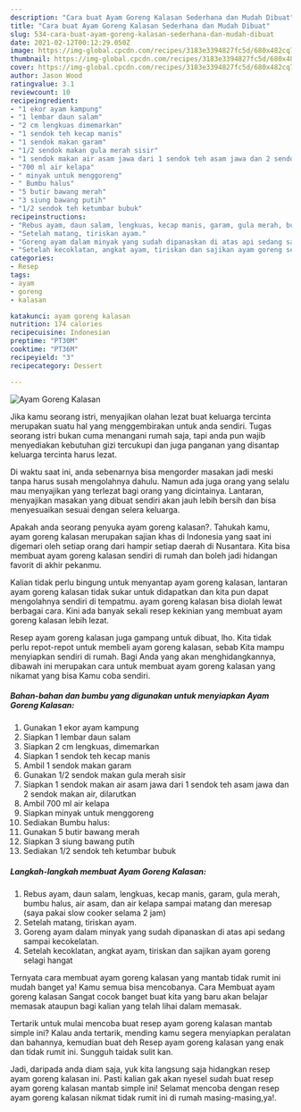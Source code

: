 ```yaml
---
description: "Cara buat Ayam Goreng Kalasan Sederhana dan Mudah Dibuat"
title: "Cara buat Ayam Goreng Kalasan Sederhana dan Mudah Dibuat"
slug: 534-cara-buat-ayam-goreng-kalasan-sederhana-dan-mudah-dibuat
date: 2021-02-12T00:12:29.050Z
image: https://img-global.cpcdn.com/recipes/3183e3394827fc5d/680x482cq70/ayam-goreng-kalasan-foto-resep-utama.jpg
thumbnail: https://img-global.cpcdn.com/recipes/3183e3394827fc5d/680x482cq70/ayam-goreng-kalasan-foto-resep-utama.jpg
cover: https://img-global.cpcdn.com/recipes/3183e3394827fc5d/680x482cq70/ayam-goreng-kalasan-foto-resep-utama.jpg
author: Jason Wood
ratingvalue: 3.1
reviewcount: 10
recipeingredient:
- "1 ekor ayam kampung"
- "1 lembar daun salam"
- "2 cm lengkuas dimemarkan"
- "1 sendok teh kecap manis"
- "1 sendok makan garam"
- "1/2 sendok makan gula merah sisir"
- "1 sendok makan air asam jawa dari 1 sendok teh asam jawa dan 2 sendok makan air dilarutkan"
- "700 ml air kelapa"
- " minyak untuk menggoreng"
- " Bumbu halus"
- "5 butir bawang merah"
- "3 siung bawang putih"
- "1/2 sendok teh ketumbar bubuk"
recipeinstructions:
- "Rebus ayam, daun salam, lengkuas, kecap manis, garam, gula merah, bumbu halus, air asam, dan air kelapa sampai matang dan meresap (saya pakai slow cooker selama 2 jam)"
- "Setelah matang, tiriskan ayam."
- "Goreng ayam dalam minyak yang sudah dipanaskan di atas api sedang sampai kecokelatan."
- "Setelah kecoklatan, angkat ayam, tiriskan dan sajikan ayam goreng selagi hangat"
categories:
- Resep
tags:
- ayam
- goreng
- kalasan

katakunci: ayam goreng kalasan 
nutrition: 174 calories
recipecuisine: Indonesian
preptime: "PT30M"
cooktime: "PT36M"
recipeyield: "3"
recipecategory: Dessert

---
```



![Ayam Goreng Kalasan](https://img-global.cpcdn.com/recipes/3183e3394827fc5d/680x482cq70/ayam-goreng-kalasan-foto-resep-utama.jpg)

Jika kamu seorang istri, menyajikan olahan lezat buat keluarga tercinta merupakan suatu hal yang menggembirakan untuk anda sendiri. Tugas seorang istri bukan cuma menangani rumah saja, tapi anda pun wajib menyediakan kebutuhan gizi tercukupi dan juga panganan yang disantap keluarga tercinta harus lezat.

Di waktu  saat ini, anda sebenarnya bisa mengorder masakan jadi meski tanpa harus susah mengolahnya dahulu. Namun ada juga orang yang selalu mau menyajikan yang terlezat bagi orang yang dicintainya. Lantaran, menyajikan masakan yang dibuat sendiri akan jauh lebih bersih dan bisa menyesuaikan sesuai dengan selera keluarga. 



Apakah anda seorang penyuka ayam goreng kalasan?. Tahukah kamu, ayam goreng kalasan merupakan sajian khas di Indonesia yang saat ini digemari oleh setiap orang dari hampir setiap daerah di Nusantara. Kita bisa membuat ayam goreng kalasan sendiri di rumah dan boleh jadi hidangan favorit di akhir pekanmu.

Kalian tidak perlu bingung untuk menyantap ayam goreng kalasan, lantaran ayam goreng kalasan tidak sukar untuk didapatkan dan kita pun dapat mengolahnya sendiri di tempatmu. ayam goreng kalasan bisa diolah lewat berbagai cara. Kini ada banyak sekali resep kekinian yang membuat ayam goreng kalasan lebih lezat.

Resep ayam goreng kalasan juga gampang untuk dibuat, lho. Kita tidak perlu repot-repot untuk membeli ayam goreng kalasan, sebab Kita mampu menyiapkan sendiri di rumah. Bagi Anda yang akan menghidangkannya, dibawah ini merupakan cara untuk membuat ayam goreng kalasan yang nikamat yang bisa Kamu coba sendiri.

<!--inarticleads1-->

##### Bahan-bahan dan bumbu yang digunakan untuk menyiapkan Ayam Goreng Kalasan:

1. Gunakan 1 ekor ayam kampung
1. Siapkan 1 lembar daun salam
1. Siapkan 2 cm lengkuas, dimemarkan
1. Siapkan 1 sendok teh kecap manis
1. Ambil 1 sendok makan garam
1. Gunakan 1/2 sendok makan gula merah sisir
1. Siapkan 1 sendok makan air asam jawa dari 1 sendok teh asam jawa dan 2 sendok makan air, dilarutkan
1. Ambil 700 ml air kelapa
1. Siapkan  minyak untuk menggoreng
1. Sediakan  Bumbu halus:
1. Gunakan 5 butir bawang merah
1. Siapkan 3 siung bawang putih
1. Sediakan 1/2 sendok teh ketumbar bubuk




<!--inarticleads2-->

##### Langkah-langkah membuat Ayam Goreng Kalasan:

1. Rebus ayam, daun salam, lengkuas, kecap manis, garam, gula merah, bumbu halus, air asam, dan air kelapa sampai matang dan meresap (saya pakai slow cooker selama 2 jam)
1. Setelah matang, tiriskan ayam.
1. Goreng ayam dalam minyak yang sudah dipanaskan di atas api sedang sampai kecokelatan.
1. Setelah kecoklatan, angkat ayam, tiriskan dan sajikan ayam goreng selagi hangat




Ternyata cara membuat ayam goreng kalasan yang mantab tidak rumit ini mudah banget ya! Kamu semua bisa mencobanya. Cara Membuat ayam goreng kalasan Sangat cocok banget buat kita yang baru akan belajar memasak ataupun bagi kalian yang telah lihai dalam memasak.

Tertarik untuk mulai mencoba buat resep ayam goreng kalasan mantab simple ini? Kalau anda tertarik, mending kamu segera menyiapkan peralatan dan bahannya, kemudian buat deh Resep ayam goreng kalasan yang enak dan tidak rumit ini. Sungguh taidak sulit kan. 

Jadi, daripada anda diam saja, yuk kita langsung saja hidangkan resep ayam goreng kalasan ini. Pasti kalian gak akan nyesel sudah buat resep ayam goreng kalasan mantab simple ini! Selamat mencoba dengan resep ayam goreng kalasan nikmat tidak rumit ini di rumah masing-masing,ya!.

